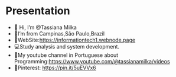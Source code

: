 #  Presentation

- 👋 Hi, I’m @Tassiana Milka
- 🏡I’m from Campinas,São Paulo,Brazil
- 📜WebSite:https://informationtech1.webnode.page
- 💻Study analysis and system development.
- 🎥My youtube channel in Portuguese about Programming:https://www.youtube.com/@tassianamilka/videos
- 📄Pinterest: https://pin.it/5uEVVx6




      
